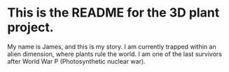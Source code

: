 # This is the README for the 3D plant project.

My name is James, and this is my story. I am currently trapped within an alien dimension, where plants rule the world. I am one of the last survivors after World War P (Photosynthetic nuclear war).
